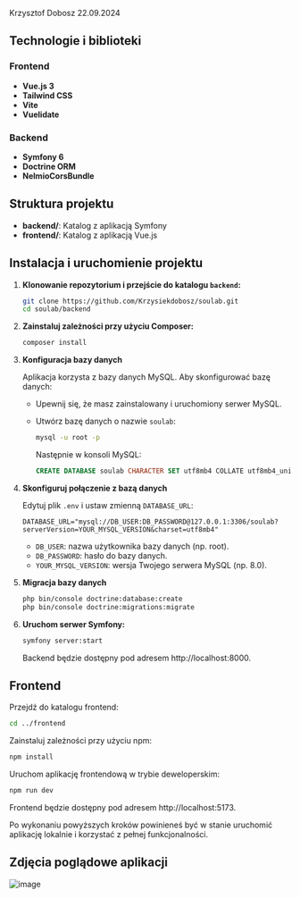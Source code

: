 
Krzysztof Dobosz 22.09.2024

## Technologie i biblioteki

### Frontend
- **Vue.js 3**
- **Tailwind CSS**
- **Vite**
- **Vuelidate**

### Backend
- **Symfony 6**
- **Doctrine ORM**
- **NelmioCorsBundle**

## Struktura projektu

- **backend/**: Katalog z aplikacją Symfony
- **frontend/**: Katalog z aplikacją Vue.js

## Instalacja i uruchomienie projektu

1. **Klonowanie repozytorium i przejście do katalogu `backend`:**

   ```bash
   git clone https://github.com/Krzysiekdobosz/soulab.git
   cd soulab/backend
   ```

2. **Zainstaluj zależności przy użyciu Composer:**

   ```bash
   composer install
   ```

3. **Konfiguracja bazy danych**

   Aplikacja korzysta z bazy danych MySQL. Aby skonfigurować bazę danych:

   - Upewnij się, że masz zainstalowany i uruchomiony serwer MySQL.
   - Utwórz bazę danych o nazwie `soulab`:

     ```bash
     mysql -u root -p
     ```

     Następnie w konsoli MySQL:

     ```sql
     CREATE DATABASE soulab CHARACTER SET utf8mb4 COLLATE utf8mb4_unicode_ci;
     ```

4. **Skonfiguruj połączenie z bazą danych**

   Edytuj plik `.env` i ustaw zmienną `DATABASE_URL`:

   ```dotenv
   DATABASE_URL="mysql://DB_USER:DB_PASSWORD@127.0.0.1:3306/soulab?serverVersion=YOUR_MYSQL_VERSION&charset=utf8mb4"
   ```

   - `DB_USER`: nazwa użytkownika bazy danych (np. root).
   - `DB_PASSWORD`: hasło do bazy danych.
   - `YOUR_MYSQL_VERSION`: wersja Twojego serwera MySQL (np. 8.0).

5. **Migracja bazy danych**

   ```bash
   php bin/console doctrine:database:create
   php bin/console doctrine:migrations:migrate
   ```

6. **Uruchom serwer Symfony:**

   ```bash
   symfony server:start
   ```

   Backend będzie dostępny pod adresem http://localhost:8000.

## Frontend

Przejdź do katalogu frontend:

```bash
cd ../frontend
```

Zainstaluj zależności przy użyciu npm:

```bash
npm install
```

Uruchom aplikację frontendową w trybie deweloperskim:

```bash
npm run dev
```

Frontend będzie dostępny pod adresem http://localhost:5173.

Po wykonaniu powyższych kroków powinieneś być w stanie uruchomić aplikację lokalnie i korzystać z pełnej funkcjonalności.

## Zdjęcia poglądowe aplikacji
![image](https://github.com/user-attachments/assets/d6d6342d-6eef-46cf-8eed-ebd02cc18ca1)
